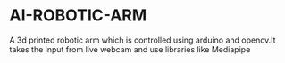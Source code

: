 # AI-ROBOTIC-ARM
A 3d printed robotic arm which is controlled using arduino and opencv.It takes the input from live webcam and use libraries like Mediapipe
